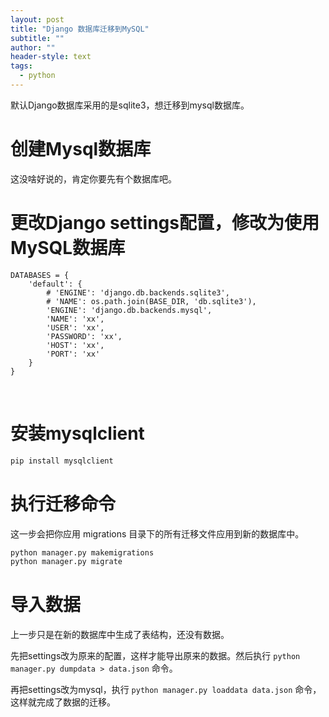 ```yaml
---
layout: post
title: "Django 数据库迁移到MySQL"
subtitle: ""
author: ""
header-style: text
tags:
  - python
---
```




默认Django数据库采用的是sqlite3，想迁移到mysql数据库。



# 创建Mysql数据库

这没啥好说的，肯定你要先有个数据库吧。





# 更改Django settings配置，修改为使用MySQL数据库

```
DATABASES = {
    'default': {
        # 'ENGINE': 'django.db.backends.sqlite3',
        # 'NAME': os.path.join(BASE_DIR, 'db.sqlite3'),
        'ENGINE': 'django.db.backends.mysql',
        'NAME': 'xx',
        'USER': 'xx',
        'PASSWORD': 'xx',
        'HOST': 'xx',
        'PORT': 'xx'
    }
}
```

​        

# 安装mysqlclient

```bash
pip install mysqlclient
```





# 执行迁移命令

这一步会把你应用 migrations 目录下的所有迁移文件应用到新的数据库中。

```bash
python manager.py makemigrations
python manager.py migrate
```





# 导入数据

上一步只是在新的数据库中生成了表结构，还没有数据。

先把settings改为原来的配置，这样才能导出原来的数据。然后执行 `python manager.py dumpdata > data.json` 	 命令。

再把settings改为mysql，执行 `python manager.py loaddata data.json`   命令，这样就完成了数据的迁移。